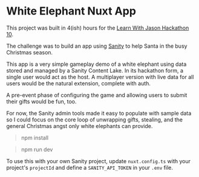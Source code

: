 # White Elephant Nuxt App

This project was built in 4(ish) hours for the [Learn With Jason Hackathon 10](https://www.learnwithjason.dev/blog/web-dev-challenge-hackathon-s1e10-workshop-woes).

The challenge was to build an app using [Sanity](https://www.sanity.io/) to help Santa in the busy Christmas season.

This app is a very simple gameplay demo of a white elephant using data stored and managed by a Sanity Content Lake. In its hackathon form, a single user would act as the host. A multiplayer version with live data for all users would be the natural extension, complete with auth. 

A pre-event phase of configuring the game and allowing users to submit their gifts would be fun, too.

For now, the Sanity admin tools made it easy to populate with sample data so I could focus on the core loop of unwrapping gifts, stealing, and the general Christmas angst only white elephants can provide.

> npm install

> npm run dev

To use this with your own Sanity project, update `nuxt.config.ts` with your project's `projectId` and define a `SANITY_API_TOKEN` in your `.env` file.